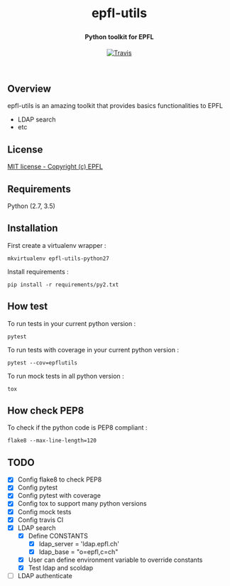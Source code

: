 <!-- markdownlint-disable -->
<h1 align="center" style="margin:1em">
  epfl-utils
</h1>

<h4 align="center">
  Python toolkit for EPFL
</h4>

<p align="center">
  <a href="https://travis-ci.org/epfl-idevelop/epfl-utils">
    <img src="https://travis-ci.org/epfl-idevelop/epfl-utils.svg?branch=master"
         alt="Travis">
  </a>
</p>
<br>

## Overview

epfl-utils is an amazing toolkit that provides basics functionalities to EPFL

* LDAP search
* etc

## License

[MIT license - Copyright (c) EPFL](./LICENSE)

## Requirements

Python (2.7, 3.5)

## Installation

First create a virtualenv wrapper : 
```
mkvirtualenv epfl-utils-python27
```

Install requirements : 
```
pip install -r requirements/py2.txt
```

## How test

To run tests in your current python version :
```
pytest
```

To run tests with coverage in your current python version :
```
pytest --cov=epflutils
```

To run mock tests in all python version : 
```
tox
```

## How check PEP8

To check if the python code is PEP8 compliant :
```
flake8 --max-line-length=120
```

## TODO 

- [x] Config flake8 to check PEP8
- [x] Config pytest 
- [x] Config pytest with coverage
- [x] Config tox to support many python versions
- [x] Config mock tests
- [x] Config travis CI
- [x] LDAP search
    - [x] Define CONSTANTS
        - [x] ldap_server = 'ldap.epfl.ch'
        - [x] ldap_base = "o=epfl,c=ch"
    - [x] User can define environment variable to override constants
    - [x] Test ldap and scoldap  
- [ ] LDAP authenticate

